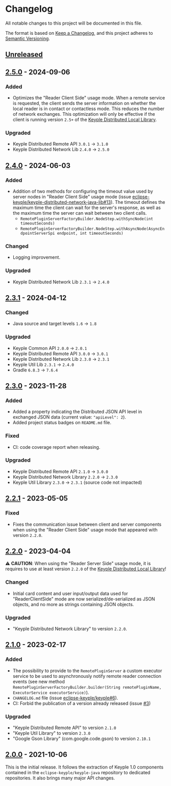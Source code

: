 # Changelog
All notable changes to this project will be documented in this file.

The format is based on [Keep a Changelog](https://keepachangelog.com/en/1.0.0/),
and this project adheres to [Semantic Versioning](https://semver.org/spec/v2.0.0.html).

## [Unreleased]

## [2.5.0] - 2024-09-06
### Added
- Optimizes the "Reader Client Side" usage mode. 
  When a remote service is requested, 
  the client sends the server information on whether the local reader is in contact or contactless mode. 
  This reduces the number of network exchanges.
  This optimization will only be effective if the client is running version `2.5+` of the
  [Keyple Distributed Local Library](https://keyple.org/components-java/distributed/keyple-distributed-local-java-lib/).
### Upgraded
- Keyple Distributed Remote API `3.0.1` -> `3.1.0`
- Keyple Distributed Network Lib `2.4.0` -> `2.5.0`

## [2.4.0] - 2024-06-03
### Added
- Addition of two methods for configuring the timeout value used by server nodes in "Reader Client Side" usage mode
  (issue [eclipse-keyple/keyple-distributed-network-java-lib#13]).
  The timeout defines the maximum time the client can wait for the server's response, 
  as well as the maximum time the server can wait between two client calls.
  - `RemotePluginServerFactoryBuilder.NodeStep.withSyncNode(int timeoutSeconds)`
  - `RemotePluginServerFactoryBuilder.NodeStep.withAsyncNode(AsyncEndpointServerSpi endpoint, int timeoutSeconds)`
### Changed
- Logging improvement.
### Upgraded
- Keyple Distributed Network Lib `2.3.1` -> `2.4.0`

## [2.3.1] - 2024-04-12
### Changed
- Java source and target levels `1.6` -> `1.8`
### Upgraded
- Keyple Common API `2.0.0` -> `2.0.1`
- Keyple Distributed Remote API `3.0.0` -> `3.0.1`
- Keyple Distributed Network Lib `2.3.0` -> `2.3.1`
- Keyple Util Lib `2.3.1` -> `2.4.0`
- Gradle `6.8.3` -> `7.6.4`

## [2.3.0] - 2023-11-28
### Added
- Added a property indicating the Distributed JSON API level in exchanged JSON data (current value: `"apiLevel": 2`).
- Added project status badges on `README.md` file.
### Fixed
- CI: code coverage report when releasing.
### Upgraded
- Keyple Distributed Remote API `2.1.0` -> `3.0.0`
- Keyple Distributed Network Library `2.2.0` -> `2.3.0`
- Keyple Util Library `2.3.0` -> `2.3.1` (source code not impacted)

## [2.2.1] - 2023-05-05
### Fixed
- Fixes the communication issue between client and server components when using the "Reader Client Side" usage mode 
  that appeared with version `2.2.0`.

## [2.2.0] - 2023-04-04
:warning: **CAUTION**: When using the "Reader Server Side" usage mode, it is requires to use at least version 
`2.2.0` of the [Keyple Distributed Local Library](https://keyple.org/components-java/distributed/keyple-distributed-local-java-lib/)!
### Changed
- Initial card content and user input/output data used for "ReaderClientSide" mode are now serialized/de-serialized
  as JSON objects, and no more as strings containing JSON objects.
### Upgraded
- "Keyple Distributed Network Library" to version `2.2.0`.

## [2.1.0] - 2023-02-17
### Added
- The possibility to provide to the `RemotePluginServer` a custom executor service to be used to asynchronously notify 
  remote reader connection events (see new method 
  `RemotePluginServerFactoryBuilder.builder(String remotePluginName, ExecutorService executorService)`).
- `CHANGELOG.md` file (issue [eclipse-keyple/keyple#6]).
- CI: Forbid the publication of a version already released (issue [#3])
### Upgraded
- "Keyple Distributed Remote API" to version `2.1.0`
- "Keyple Util Library" to version `2.3.0`
- "Google Gson Library" (com.google.code.gson) to version `2.10.1`

## [2.0.0] - 2021-10-06
This is the initial release.
It follows the extraction of Keyple 1.0 components contained in the `eclipse-keyple/keyple-java` repository to dedicated 
repositories.
It also brings many major API changes.

[unreleased]: https://github.com/eclipse-keyple/keyple-distributed-remote-java-lib/compare/2.5.0...HEAD
[2.5.0]: https://github.com/eclipse-keyple/keyple-distributed-remote-java-lib/compare/2.4.0...2.5.0
[2.4.0]: https://github.com/eclipse-keyple/keyple-distributed-remote-java-lib/compare/2.3.1...2.4.0
[2.3.1]: https://github.com/eclipse-keyple/keyple-distributed-remote-java-lib/compare/2.3.0...2.3.1
[2.3.0]: https://github.com/eclipse-keyple/keyple-distributed-remote-java-lib/compare/2.2.1...2.3.0
[2.2.1]: https://github.com/eclipse-keyple/keyple-distributed-remote-java-lib/compare/2.2.0...2.2.1
[2.2.0]: https://github.com/eclipse-keyple/keyple-distributed-remote-java-lib/compare/2.1.0...2.2.0
[2.1.0]: https://github.com/eclipse-keyple/keyple-distributed-remote-java-lib/compare/2.0.0...2.1.0
[2.0.0]: https://github.com/eclipse-keyple/keyple-distributed-remote-java-lib/releases/tag/2.0.0

[#3]: https://github.com/eclipse-keyple/keyple-distributed-remote-java-lib/issues/3

[eclipse-keyple/keyple-distributed-network-java-lib#13]: https://github.com/eclipse-keyple/keyple-distributed-network-java-lib/issues/13

[eclipse-keyple/keyple#6]: https://github.com/eclipse-keyple/keyple/issues/6
